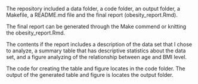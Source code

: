 The repository included a data folder, a code folder, an output folder, a Makefile, a README.md file and the final report (obesity_report.Rmd).

The final report can be generated through the Make commend or knitting the obesity_report.Rmd.

The contents if the report includes a description of the data set that I chose to analyze, a summary table that has descriptive statistics about the data set, and a figure analyzing of the relationship between age and BMI level.

The code for creating the table and figure locates in the code folder.
The output of the generated table and figure is locates the output folder.
